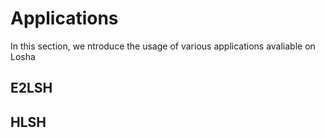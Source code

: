 # Applications
In this section, we ntroduce the usage of various applications avaliable on Losha

## E2LSH

## HLSH
